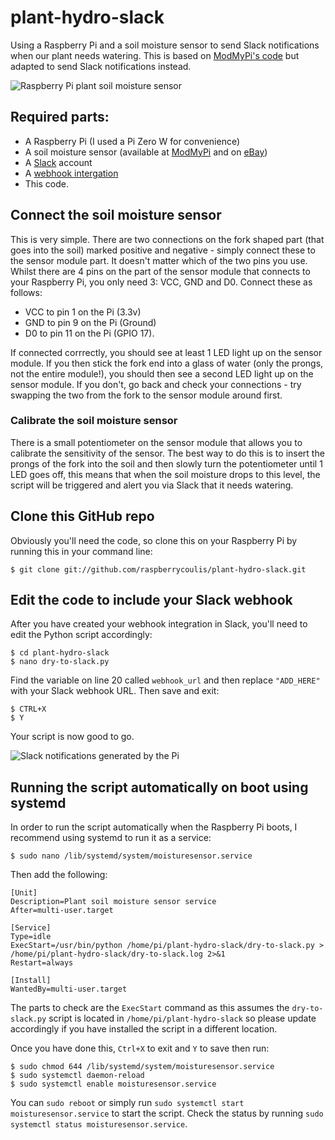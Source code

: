 # plant-hydro-slack
Using a Raspberry Pi and a soil moisture sensor to send Slack notifications when our plant needs watering. This is based on [ModMyPi's code](https://www.modmypi.com/blog/raspberry-pi-plant-pot-moisture-sensor-with-email-notification-tutorial) but adapted to send Slack notifications instead.

![Raspberry Pi plant soil moisture sensor](https://www.raspberrycoulis.co.uk/wp-content/uploads/2017/09/IMG_1507.jpg)

## Required parts:
* A Raspberry Pi (I used a Pi Zero W for convenience)
* A soil moisture sensor (available at [ModMyPi](https://www.modmypi.com/electronics/sensors-347/soil-moisture-sensor/?r=raspberrycoulis) and on [eBay](https://www.ebay.co.uk/sch/i.html?_from=R40&_trksid=p2380057.m570.l1313.TR0.TRC0.H0.Xsoil+moisture+sensor.TRS0&_nkw=soil+moisture+sensor&_sacat=0))
* A [Slack](https://slack.com/) account
* A [webhook intergation](https://api.slack.com/custom-integrations/incoming-webhooks)
* This code.

## Connect the soil moisture sensor
This is very simple. There are two connections on the fork shaped part (that goes into the soil) marked positive and negative - simply connect these to the sensor module part. It doesn't matter which of the two pins you use. Whilst there are 4 pins on the part of the sensor module that connects to your Raspberry Pi, you only need 3: VCC, GND and D0. Connect these as follows:
* VCC to pin 1 on the Pi (3.3v)
* GND to pin 9 on the Pi (Ground)
* D0 to pin 11 on the Pi (GPIO 17).

If connected corrrectly, you should see at least 1 LED light up on the sensor module. If you then stick the fork end into a glass of water (only the prongs, not the entire module!), you should then see a second LED light up on the sensor module. If you don't, go back and check your connections - try swapping the two from the fork to the sensor module around first.

### Calibrate the soil moisture sensor
There is a small potentiometer on the sensor module that allows you to calibrate the sensitivity of the sensor. The best way to do this is to insert the prongs of the fork into the soil and then slowly turn the potentiometer until 1 LED goes off, this means that when the soil moisture drops to this level, the script will be triggered and alert you via Slack that it needs watering.

## Clone this GitHub repo
Obviously you'll need the code, so clone this on your Raspberry Pi by running this in your command line:
```
$ git clone git://github.com/raspberrycoulis/plant-hydro-slack.git
```

## Edit the code to include your Slack webhook
After you have created your webhook integration in Slack, you'll need to edit the Python script accordingly:
```
$ cd plant-hydro-slack
$ nano dry-to-slack.py
```
Find the variable on line 20 called `webhook_url` and then replace `"ADD_HERE"` with your Slack webhook URL. Then save and exit:
```
$ CTRL+X
$ Y
```
Your script is now good to go.

![Slack notifications generated by the Pi](https://www.raspberrycoulis.co.uk/wp-content/uploads/2017/09/IMG_1509.jpg)

## Running the script automatically on boot using systemd
In order to run the script automatically when the Raspberry Pi boots, I recommend using systemd to run it as a service:

```
$ sudo nano /lib/systemd/system/moisturesensor.service
```

Then add the following:

```
[Unit]
Description=Plant soil moisture sensor service
After=multi-user.target

[Service]
Type=idle
ExecStart=/usr/bin/python /home/pi/plant-hydro-slack/dry-to-slack.py > /home/pi/plant-hydro-slack/dry-to-slack.log 2>&1
Restart=always

[Install]
WantedBy=multi-user.target
```

The parts to check are the `ExecStart` command as this assumes the `dry-to-slack.py` script is located in `/home/pi/plant-hydro-slack` so please update accordingly if you have installed the script in a different location.

Once you have done this, `Ctrl+X` to exit and `Y` to save then run:

```
$ sudo chmod 644 /lib/systemd/system/moisturesensor.service
$ sudo systemctl daemon-reload
$ sudo systemctl enable moisturesensor.service
```

You can `sudo reboot` or simply run `sudo systemctl start moisturesensor.service` to start the script. Check the status by running `sudo systemctl status moisturesensor.service`.
